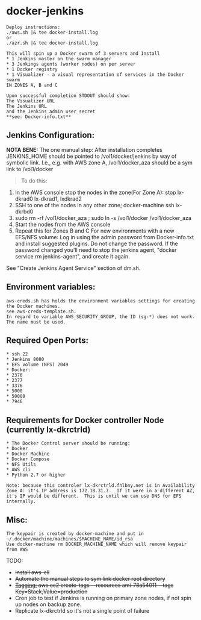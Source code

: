 # docker-jenkins
```
Deploy instructions:
./aws.sh |& tee docker-install.log
or
./azr.sh |& tee docker-install.log

This will spin up a Docker swarm of 3 servers and Install
* 1 Jenkins master on the swarm manager
* 3 Jenkings agents (worker nodes) on per server
* 1 Docker registry
* 1 Visualizer - a visual representation of services in the Docker swarm
IN ZONES A, B and C

Upon successful completion STDOUT should show:
The Visualizer URL
The Jenkins URL
and the Jenkins admin user secret
**see: Docker-info.txt**
```

## Jenkins Configuration:
**NOTA BENE:** The one manual step:  After installation completes JENKINS_HOME should be pointed to /vol1/docker/jenkins by way of symbolic link.  I.e., e.g. with AWS zone A, /vol1/docker_aza should be a sym link to /vol1/docker
> To do this:
 1. In the AWS console stop the nodes in the zone(For Zone A): stop lx-dkrad0 lx-dkrad1, lxdkrad2
 2. SSH to one of the nodes in any other zone; docker-machine ssh lx-dkrbd0
 3. sudo rm -rf /vol1/docker_aza ; sudo ln -s /vol1/docker /vol1/docker_aza
 4. Start the nodes from the AWS console
 5. Repeat this for Zones B and C
For new environments with a new EFS/NFS volume:
Log in using the admin password from Docker-info.txt and install suggested plugins.  Do not change the password. If the password changed you'll need to stop the jenkins agent, "docker service rm jenkins-agent", and create it again.

See "Create Jenkins Agent Service" section of dm.sh.

## Environment variables:
```
aws-creds.sh has holds the environment variables settings for creating the Docker machines.
see aws-creds-template.sh.
In regard to variable AWS_SECURITY_GROUP, the ID (sg-*) does not work.  The name must be used.
```

## Required Open Ports:
```
* ssh 22
* Jenkins 8080
* EFS volume (NFS) 2049
* Docker:
* 2376
* 2377
* 3376
* 5000
* 50000
* 7946
```

## Requirements for Docker controller Node (currently lx-dkrctrld)
```
* The Docker Control server should be running:
* Docker
* Docker Machine
* Docker Compose
* NFS Utils
* AWS cli
* Python 2.7 or higher

Note: because this controler lx-dkrctrld.fhlbny.net is in Availability Zone A: it's IP address is 172.18.31.7.  If it were in a different AZ, it's IP would be different.  This is until we can use DNS for EFS internally.
```

## Misc:
```
The keypair is created by docker-machine and put in ~/.docker/machine/machines/$MACHINE_NAME/id_rsa
Use docker-machine rm DOCKER_MACHINE_NAME which will remove keypair from AWS
```

TODO:
* ~~Install aws-cli~~
* ~~Automate the manual steps to sym link docker root directory~~
* ~~[Tagging:](https://docs.aws.amazon.com/cli/latest/reference/ec2/create-tags.html) aws ec2 create-tags --resources ami-78a54011 --tags Key=Stack,Value=production~~
* Cron job to test if Jenkins is running on primary zone nodes, if not spin up nodes on backup zone.
* Replicate lx-dkrctrld so it's not a single point of failure
